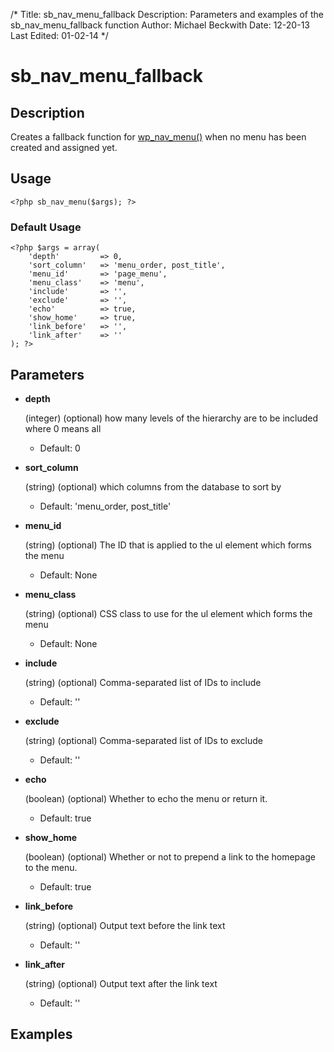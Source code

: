/*
Title: sb_nav_menu_fallback
Description: Parameters and examples of the sb_nav_menu_fallback function
Author: Michael Beckwith
Date: 12-20-13
Last Edited: 01-02-14
 */

# sb_nav_menu_fallback

## Description

Creates a fallback function for [wp_nav_menu()](http://codex.wordpress.org/Function_Reference/wp_nav_menu) when no menu has been created and assigned yet.

## Usage

	<?php sb_nav_menu($args); ?>

### Default Usage

	<?php $args = array(
		'depth'         => 0,
		'sort_column'   => 'menu_order, post_title',
		'menu_id'       => 'page_menu',
		'menu_class'    => 'menu',
		'include'       => '',
		'exclude'       => '',
		'echo'          => true,
		'show_home'     => true,
		'link_before'   => '',
		'link_after'    => ''
	); ?>

## Parameters

* **depth**

	(integer) (optional) how many levels of the hierarchy are to be included where 0 means all

	* Default: 0

* **sort_column**

	(string) (optional) which columns from the database to sort by

	* Default: 'menu_order, post_title'

* **menu_id**

	(string) (optional) The ID that is applied to the ul element which forms the menu

	* Default: None

* **menu_class**

	(string) (optional) CSS class to use for the ul element which forms the menu

	* Default: None

* **include**

	(string) (optional) Comma-separated list of IDs to include

	* Default: ''

* **exclude**

	(string) (optional) Comma-separated list of IDs to exclude

	* Default: ''

* **echo**

	(boolean) (optional) Whether to echo the menu or return it.

	* Default: true

* **show_home**

	(boolean) (optional) Whether or not to prepend a link to the homepage to the menu.

	* Default: true

* **link_before**

	(string) (optional) Output text before the link text

	* Default: ''

* **link_after**

	(string) (optional) Output text after the link text

	* Default: ''

## Examples
